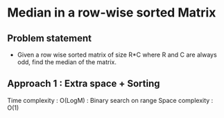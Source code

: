 # Median in a row-wise sorted Matrix

## Problem statement

- Given a row wise sorted matrix of size R*C where R and C are always odd, find the median of the matrix.

## Approach 1 : Extra space + Sorting

Time complexity : O(LogM) : Binary search on range
Space complexity : O(1)